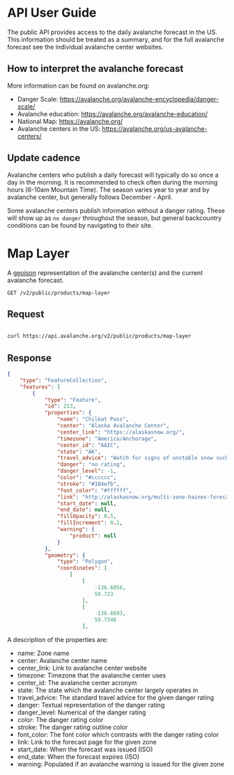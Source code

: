# API User Guide

The public API provides access to the daily avalanche forecast in the US. This information should be treated as a summary, and for the full avalanche forecast see the individual avalanche center websites.

## How to interpret the avalanche forecast
More information can be found on avalanche.org:

* Danger Scale: https://avalanche.org/avalanche-encyclopedia/danger-scale/
* Avalanche education: https://avalanche.org/avalanche-education/
* National Map: https://avalanche.org/
* Avalanche centers in the US: https://avalanche.org/us-avalanche-centers/

## Update cadence
Avalanche centers who publish a daily forecast will typically do so once a day in the morning. It is recommended to check often during the morning hours (6-10am Mountain Time). The season varies year to year and by avalanche center, but generally follows December - April.

Some avalanche centers publish information without a danger rating. These will show up as `no danger` throughout the season, but general backcountry conditions can be found by navigating to their site.

# Map Layer

A <a href='https://geojson.org/'>geojson</a> representation of the avalanche center(s) and the current avalanche forecast.

`GET /v2/public/products/map-layer`

## Request
```bash

curl https://api.avalanche.org/v2/public/products/map-layer
```

## Response
```json
{
    "type": "FeatureCollection",
    "features": [
        {
            "type": "Feature",
            "id": 213,
            "properties": {
                "name": "Chilkat Pass",
                "center": "Alaska Avalanche Center",
                "center_link": "https://alaskasnow.org/",
                "timezone": "America/Anchorage",
                "center_id": "AAIC",
                "state": "AK",
                "travel_advice": "Watch for signs of unstable snow such as recent avalanches, cracking in the snow, and audible collapsing. Avoid traveling on or under similar slopes.",
                "danger": "no rating",
                "danger_level": -1,
                "color": "#cccccc",
                "stroke": "#104efb",
                "font_color": "#ffffff",
                "link": "http://alaskasnow.org/multi-zone-haines-forecasts/chilkat-pass-forecast/",
                "start_date": null,
                "end_date": null,
                "fillOpacity": 0.5,
                "fillIncrement": 0.1,
                "warning": {
                    "product": null
                }
            },
            "geometry": {
                "type": "Polygon",
                "coordinates": [
                    [
                        [
                            -136.6056,
                            59.723
                        ],
                        [
                            -136.6693,
                            59.7346
                        ],
```

A description of the properties are:

* name: Zone name
* center: Avalanche center name
* center_link: Link to avalanche center website
* timezone: Timezone that the avalanche center uses
* center_id: The avalanche center acronym 
* state: The state which the avalanche center largely operates in
* travel_advice: The standard travel advice for the given danger rating
* danger: Textual representation of the danger rating
* danger_level: Numerical of the danger rating
* color: The danger rating color
* stroke: The danger rating outline color
* font_color: The font color which contrasts with the danger rating color
* link: Link to the forecast page for the given zone
* start_date: When the forecast was issued (ISO)
* end_date: When the forecast expires (ISO)
* warning: Populated if an avalanche warning is issued for the given zone


